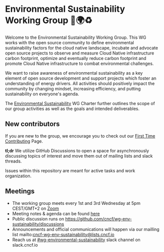 # Environmental Sustainability Working Group 🌳🌍♻️

Welcome to the Environmental Sustainability Working Group. This WG works with the open source community to define environmental sustainability factors for the cloud native landscape, incubate and advocate open source projects to observe and measure Cloud Native infrastructure carbon footprint, optimize and eventually reduce carbon footprint and promote Cloud Native infrastructure to combat environmental challenges. 

We want to raise awareness of environmental sustainability as a key element of open source development and support projects which foster an understanding of energy drivers. All activities should positively impact the community by changing mindset, increasing efficiency, and putting sustainability on everyone's agenda.

The [Environmental Sustainability](https://github.com/cncf/env-sustainability-wg/charter.md) WG Charter further outlines the scope of our group activities as well as the goals and intended deliverables.

## New contributors

If you are new to the group, we encourage you to check out our [First Time Contributing](/CONTRIBUTING/first-time-contributions.md) Page.

**tl;dr**
We utilize GitHub Discussions to open a space for asynchronously discussing topics of interest and move them out of mailing lists and slack threads.

Issues within this repository are meant for active tasks and work organization. 


## Meetings

* The working group meets every 1st and 3rd Wednesday at 5pm CEST/GMT+2 on [Zoom](https://zoom.us/my/cncfwgenvsustainability)
* Meeting notes & agenda can be found [here](https://docs.google.com/document/d/1TkmMyXJABC66NfYmivnh7z8Y_vpq9f9foaOuDVQS_Lo/edit)
* Public discussion runs on https://github.com/cncf/wg-env-sustainability/discussions 
* Announcements and official communications will happen via our mailling list mailto:cncf-wg-env-sustainability@lists.cncf.io
* Reach us at [#wg-environmental-sustainability](https://cloud-native.slack.com/archives/C03F270PDU6) slack channel on slack.cncf.io
